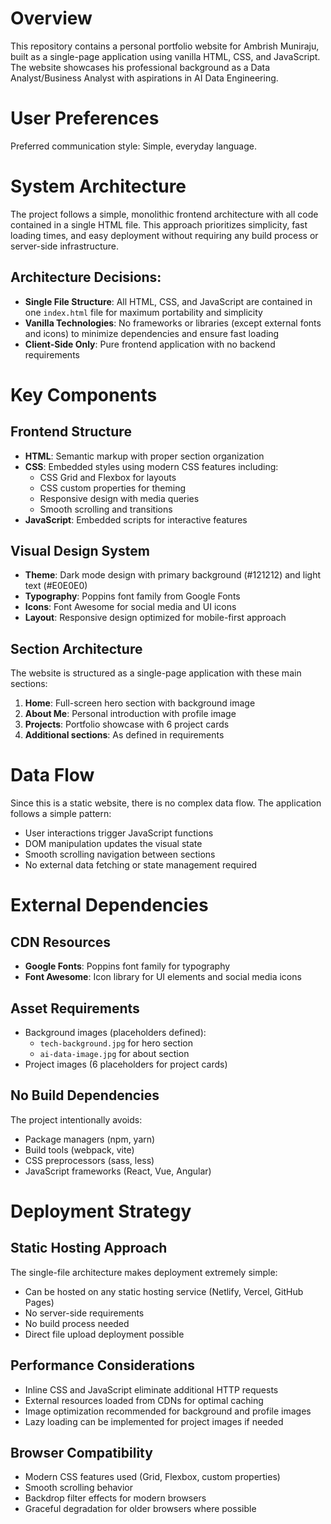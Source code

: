 # Overview

This repository contains a personal portfolio website for Ambrish Muniraju, built as a single-page application using vanilla HTML, CSS, and JavaScript. The website showcases his professional background as a Data Analyst/Business Analyst with aspirations in AI Data Engineering.

# User Preferences

Preferred communication style: Simple, everyday language.

# System Architecture

The project follows a simple, monolithic frontend architecture with all code contained in a single HTML file. This approach prioritizes simplicity, fast loading times, and easy deployment without requiring any build process or server-side infrastructure.

## Architecture Decisions:
- **Single File Structure**: All HTML, CSS, and JavaScript are contained in one `index.html` file for maximum portability and simplicity
- **Vanilla Technologies**: No frameworks or libraries (except external fonts and icons) to minimize dependencies and ensure fast loading
- **Client-Side Only**: Pure frontend application with no backend requirements

# Key Components

## Frontend Structure
- **HTML**: Semantic markup with proper section organization
- **CSS**: Embedded styles using modern CSS features including:
  - CSS Grid and Flexbox for layouts
  - CSS custom properties for theming
  - Responsive design with media queries
  - Smooth scrolling and transitions
- **JavaScript**: Embedded scripts for interactive features

## Visual Design System
- **Theme**: Dark mode design with primary background (#121212) and light text (#E0E0E0)
- **Typography**: Poppins font family from Google Fonts
- **Icons**: Font Awesome for social media and UI icons
- **Layout**: Responsive design optimized for mobile-first approach

## Section Architecture
The website is structured as a single-page application with these main sections:
1. **Home**: Full-screen hero section with background image
2. **About Me**: Personal introduction with profile image
3. **Projects**: Portfolio showcase with 6 project cards
4. **Additional sections**: As defined in requirements

# Data Flow

Since this is a static website, there is no complex data flow. The application follows a simple pattern:
- User interactions trigger JavaScript functions
- DOM manipulation updates the visual state
- Smooth scrolling navigation between sections
- No external data fetching or state management required

# External Dependencies

## CDN Resources
- **Google Fonts**: Poppins font family for typography
- **Font Awesome**: Icon library for UI elements and social media icons

## Asset Requirements
- Background images (placeholders defined):
  - `tech-background.jpg` for hero section
  - `ai-data-image.jpg` for about section
- Project images (6 placeholders for project cards)

## No Build Dependencies
The project intentionally avoids:
- Package managers (npm, yarn)
- Build tools (webpack, vite)
- CSS preprocessors (sass, less)
- JavaScript frameworks (React, Vue, Angular)

# Deployment Strategy

## Static Hosting Approach
The single-file architecture makes deployment extremely simple:
- Can be hosted on any static hosting service (Netlify, Vercel, GitHub Pages)
- No server-side requirements
- No build process needed
- Direct file upload deployment possible

## Performance Considerations
- Inline CSS and JavaScript eliminate additional HTTP requests
- External resources loaded from CDNs for optimal caching
- Image optimization recommended for background and profile images
- Lazy loading can be implemented for project images if needed

## Browser Compatibility
- Modern CSS features used (Grid, Flexbox, custom properties)
- Smooth scrolling behavior
- Backdrop filter effects for modern browsers
- Graceful degradation for older browsers where possible

